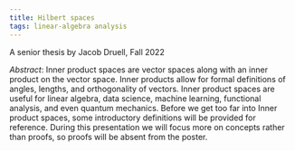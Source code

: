 ```yaml
---
title: Hilbert spaces
tags: linear-algebra analysis
---
```


A senior thesis by Jacob Druell, Fall 2022<!--more-->

*Abstract*: Inner product spaces are vector spaces along with an inner product on the vector space. Inner products allow for formal definitions of angles, lengths, and orthogonality of vectors.  Inner product spaces are useful for linear algebra, data science, machine learning, functional analysis, and even quantum mechanics. Before we get too far into Inner product spaces, some introductory definitions will be provided for reference. During this presentation we will focus more on concepts rather than proofs, so proofs will be absent from the poster. 